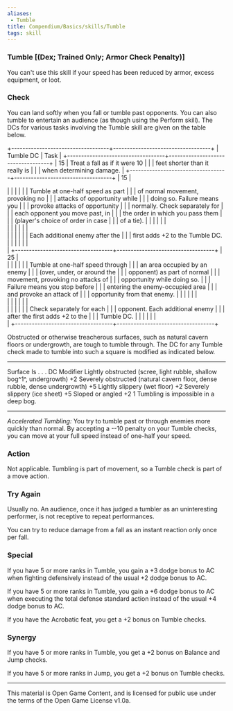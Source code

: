 ```yaml
---
aliases:
 - Tumble
title: Compendium/Basics/skills/Tumble
tags: skill
---
```

### Tumble [(Dex; Trained Only; Armor Check Penalty)]

You can't use this skill if your speed has been reduced by armor, excess
equipment, or loot.

### Check
You can land softly when you fall or tumble past opponents.
You can also tumble to entertain an audience (as though using the
Perform skill). The DCs for various tasks involving the Tumble skill are
given on the table below.

+-----------------------------------+-----------------------------------+
| Tumble DC                         | Task                              |
+-----------------------------------+-----------------------------------+
| 15                                | Treat a fall as if it were 10     |
|                                   | feet shorter than it really is    |
|                                   | when determining damage.          |
+-----------------------------------+-----------------------------------+
| 15                                | <div>                             |
|                                   |                                   |
|                                   | Tumble at one-half speed as part  |
|                                   | of normal movement, provoking no  |
|                                   | attacks of opportunity while      |
|                                   | doing so. Failure means you       |
|                                   | provoke attacks of opportunity    |
|                                   | normally. Check separately for    |
|                                   | each opponent you move past, in   |
|                                   | the order in which you pass them  |
|                                   | (player's choice of order in case |
|                                   | of a tie).                        |
|                                   |                                   |
|                                   | </div>                            |
|                                   |                                   |
|                                   | <div>                             |
|                                   |                                   |
|                                   | Each additional enemy after the   |
|                                   | first adds +2 to the Tumble DC.   |
|                                   |                                   |
|                                   | </div>                            |
+-----------------------------------+-----------------------------------+
| 25                                | <div>                             |
|                                   |                                   |
|                                   | Tumble at one-half speed through  |
|                                   | an area occupied by an enemy      |
|                                   | (over, under, or around the       |
|                                   | opponent) as part of normal       |
|                                   | movement, provoking no attacks of |
|                                   | opportunity while doing so.       |
|                                   | Failure means you stop before     |
|                                   | entering the enemy-occupied area  |
|                                   | and provoke an attack of          |
|                                   | opportunity from that enemy.      |
|                                   |                                   |
|                                   | </div>                            |
|                                   |                                   |
|                                   | <div>                             |
|                                   |                                   |
|                                   | Check separately for each         |
|                                   | opponent. Each additional enemy   |
|                                   | after the first adds +2 to the    |
|                                   | Tumble DC.                        |
|                                   |                                   |
|                                   | </div>                            |
+-----------------------------------+-----------------------------------+

Obstructed or otherwise treacherous surfaces, such as natural cavern
floors or undergrowth, are tough to tumble through. The DC for any
Tumble check made to tumble into such a square is modified as indicated
below.

  ----------------------------------------------------------------------------- -------------
  Surface Is . . .                                                              DC Modifier
  Lightly obstructed (scree, light rubble, shallow bog^1^, undergrowth)         +2
  Severely obstructed (natural cavern floor, dense rubble, dense undergrowth)   +5
  Lightly slippery (wet floor)                                                  +2
  Severely slippery (ice sheet)                                                 +5
  Sloped or angled                                                              +2
  1 Tumbling is impossible in a deep bog.                                       
  ----------------------------------------------------------------------------- -------------

*Accelerated Tumbling:* You try to tumble past or through enemies more
quickly than normal. By accepting a --10 penalty on your Tumble checks,
you can move at your full speed instead of one-half your speed.

### Action
Not applicable. Tumbling is part of movement, so a Tumble
check is part of a move action.

### Try Again
Usually no. An audience, once it has judged a tumbler as
an uninteresting performer, is not receptive to repeat performances.

You can try to reduce damage from a fall as an instant reaction only
once per fall.

### Special
If you have 5 or more ranks in Tumble, you gain a +3 dodge
bonus to AC when fighting defensively instead of the usual +2 dodge
bonus to AC.

If you have 5 or more ranks in Tumble, you gain a +6 dodge bonus to AC
when executing the total defense standard action instead of the usual +4
dodge bonus to AC.

If you have the Acrobatic feat, you get a +2 bonus on Tumble checks.

### Synergy
If you have 5 or more ranks in Tumble, you get a +2 bonus
on Balance and Jump checks.

If you have 5 or more ranks in Jump, you get a +2 bonus on Tumble
checks.

---

This material is Open Game Content, and is licensed for public use under the terms of the Open Game License v1.0a.
